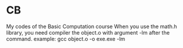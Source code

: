 # CB
My codes of the Basic Computation course
When you use the math.h library, you need compiler the object.o with argument -lm after the command.
example: gcc object.o -o exe.exe -lm
